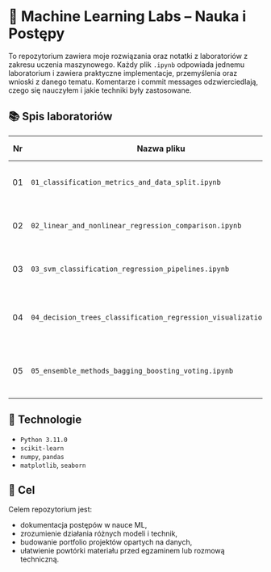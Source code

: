 # 🧠 Machine Learning Labs – Nauka i Postępy

To repozytorium zawiera moje rozwiązania oraz notatki z laboratoriów z zakresu uczenia maszynowego. Każdy plik `.ipynb` odpowiada jednemu laboratorium i zawiera praktyczne implementacje, przemyślenia oraz wnioski z danego tematu. Komentarze i commit messages odzwierciedlają, czego się nauczyłem i jakie techniki były zastosowane.

## 📚 Spis laboratoriów

| Nr | Nazwa pliku | Zakres tematyczny |
|----|-------------|--------------------|
| 01 | `01_classification_metrics_and_data_split.ipynb` | Podział zbioru danych, klasyfikatory, metryki oceny |
| 02 | `02_linear_and_nonlinear_regression_comparison.ipynb` | Regresja liniowa i nieliniowa, porównanie modeli |
| 03 | `03_svm_classification_regression_pipelines.ipynb` | SVM, skalowanie, potoki, tuning hiperparametrów |
| 04 | `04_decision_trees_classification_regression_visualization.ipynb` | Drzewa decyzyjne, klasyfikacja, regresja, wizualizacja |
| 05 | `05_ensemble_methods_bagging_boosting_voting.ipynb` | Metody zespołowe: bagging, boosting, głosowanie |

## 🔧 Technologie

- `Python 3.11.0`
- `scikit-learn`
- `numpy`, `pandas`
- `matplotlib`, `seaborn`

## 🎯 Cel

Celem repozytorium jest:
- dokumentacja postępów w nauce ML,
- zrozumienie działania różnych modeli i technik,
- budowanie portfolio projektów opartych na danych,
- ułatwienie powtórki materiału przed egzaminem lub rozmową techniczną.